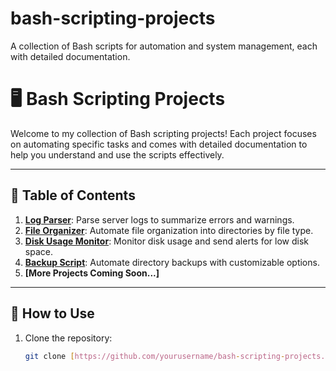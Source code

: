 # bash-scripting-projects
A collection of Bash scripts for automation and system management, each with detailed documentation.


# 🖥️ Bash Scripting Projects

Welcome to my collection of Bash scripting projects! Each project focuses on automating specific tasks and comes with detailed documentation to help you understand and use the scripts effectively.

---

## 📂 Table of Contents

1. **[Log Parser](./project-01-log-parser/README.md)**: Parse server logs to summarize errors and warnings.
2. **[File Organizer](./project-02-file-organizer/README.md)**: Automate file organization into directories by file type.
3. **[Disk Usage Monitor](./project-03-disk-usage-monitor/README.md)**: Monitor disk usage and send alerts for low disk space.
4. **[Backup Script](./project-04-backup-script/README.md)**: Automate directory backups with customizable options.
5. **[More Projects Coming Soon...]**

---

## 🚀 How to Use
1. Clone the repository:
   ```bash
   git clone [https://github.com/yourusername/bash-scripting-projects.git](https://github.com/Temitopeade23/bash-scripting-projects.git)
